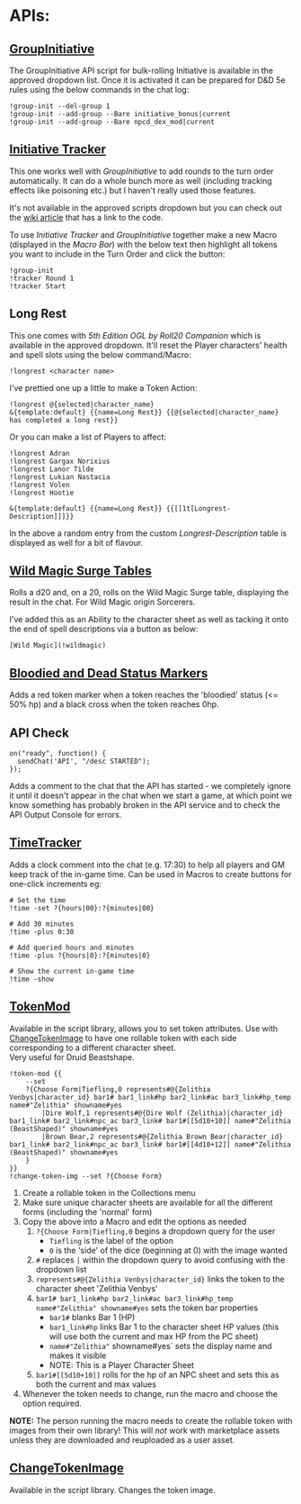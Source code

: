 # APIs:
## [GroupInitiative](https://wiki.roll20.net/Script:Group_Initiative)
The GroupInitiative API script for bulk-rolling Initiative is available in the approved dropdown list. Once it is activated it can be prepared for D&D 5e rules using the below commands in the chat log:

```
!group-init --del-group 1
!group-init --add-group --Bare initiative_bonus|current
!group-init --add-group --Bare npcd_dex_mod|current
```

## [Initiative Tracker](https://wiki.roll20.net/Script:Initiative_Tracker)
This one works well with _GroupInitiative_ to add rounds to the turn order automatically. It can do a whole bunch more as well (including tracking effects like poisoning etc.) but I haven't really used those features.  
  
It's not available in the approved scripts dropdown but you can check out the [wiki article](https://wiki.roll20.net/Script:Initiative_Tracker) that has a link to the code.

To use _Initiative Tracker_ and _GroupInitiative_ together make a new Macro (displayed in the _Macro Bar_) with the below text then highlight all tokens you want to include in the Turn Order and click the button:
```
!group-init
!tracker Round 1
!tracker Start
```

## Long Rest
This one comes with _5th Edition OGL by Roll20 Companion_ which is available in the approved dropdown. It'll reset the Player characters' health and spell slots using the below command/Macro:

`!longrest <character name>`

I've prettied one up a little to make a Token Action:
```
!longrest @{selected|character_name}
&{template:default} {{name=Long Rest}} {{@{selected|character_name} has completed a long rest}}
```
Or you can make a list of Players to affect:
```
!longrest Adran
!longrest Gargax Norixius
!longrest Lanor Tilde
!longrest Lukian Nastacia
!longrest Volen
!longrest Hootie

&{template:default} {{name=Long Rest}} {{[[1t[Longrest-Description]]]}}
```
In the above a random entry from the custom _Longrest-Description_ table is displayed as well for a bit of flavour.

## [Wild Magic Surge Tables](https://github.com/jfflbnntt/roll20-api-scripts/tree/master/WildMagicSurgeTables)
Rolls a d20 and, on a 20, rolls on the Wild Magic Surge table, displaying the result in the chat. For Wild Magic origin Sorcerers.

I've added this as an Ability to the character sheet as well as tacking it onto the end of spell descriptions via a button as below:

`[Wild Magic](!wildmagic)`

## [Bloodied and Dead Status Markers](https://github.com/Roll20/roll20-api-scripts/tree/master/Bloodied%20and%20Dead%20Status%20Markers)
Adds a red token marker when a token reaches the 'bloodied' status (<= 50% hp) and a black cross when the token reaches 0hp.

## API Check
```
on("ready", function() {
  sendChat('API', "/desc STARTED");
});
```

Adds a comment to the chat that the API has started - we completely ignore it until it doesn't appear in the chat when we start a game, at which point we know something has probably broken in the API service and to check the API Output Console for errors.

## [TimeTracker](https://github.com/capekfilip/roll20-scripts/blob/master/time-tracker)
Adds a clock comment into the chat (e.g. 17:30) to help all players and GM keep track of the in-game time. Can be used in Macros to create buttons for one-click increments eg:

```
# Set the time
!time -set ?{hours|00}:?{minutes|00}

# Add 30 minutes
!time -plus 0:30

# Add queried hours and minutes
!time -plus ?{hours|0}:?{minutes|0}

# Show the current in-game time
!time -show
```

## [TokenMod](https://github.com/Roll20/roll20-api-scripts/tree/master/TokenMod)
Available in the script library, allows you to set token attributes.
Use with [ChangeTokenImage](#ChangeTokenImage) to have one rollable token with each side corresponding to a different character sheet.  
Very useful for Druid Beastshape.

```
!token-mod {{ 
	--set
	?{Choose Form|Tiefling,0 represents#@{Zelithia Venbys|character_id} bar1# bar1_link#hp bar2_link#ac bar3_link#hp_temp name#"Zelithia" showname#yes 
		|Dire Wolf,1 represents#@{Dire Wolf (Zelithia)|character_id} bar1_link# bar2_link#npc_ac bar3_link# bar1#[[5d10+10]] name#"Zelithia (BeastShaped)" showname#yes  
		|Brown Bear,2 represents#@{Zelithia Brown Bear|character_id} bar1_link# bar2_link#npc_ac bar3_link# bar1#[[4d10+12]] name#"Zelithia (BeastShaped)" showname#yes 
	}
}}
!change-token-img --set ?{Choose Form}
```

1. Create a rollable token in the Collections menu
1. Make sure unique character sheets are available for all the different forms (including the 'normal' form)
1. Copy the above into a Macro and edit the options as needed
    1. `?{Choose Form|Tiefling,0` begins a dropdown query for the user
        * `Tiefling` is the label of the option
        * `0` is the 'side' of the dice (beginning at 0) with the image wanted
    1. `#` replaces `|` within the dropdown query to avoid confusing with the dropdown list
    1. `represents#@{Zelithia Venbys|character_id}` links the token to the character sheet 'Zelithia Venbys'
    1. `bar1# bar1_link#hp bar2_link#ac bar3_link#hp_temp name#"Zelithia" showname#yes` sets the token bar properties
        * `bar1#` blanks Bar 1 (HP)
        * `bar1_link#hp` links Bar 1 to the character sheet HP values (this will use both the current and max HP from the PC sheet)
        * `name#"Zelithia"` showname#yes` sets the display name and makes it visible
        * NOTE: This is a Player Character Sheet
    1. `bar1#[[5d10+10]]` rolls for the hp of an NPC sheet and sets this as both the current and max values
1. Whenever the token needs to change, run the macro and choose the option required.

**NOTE:** The person running the macro needs to create the rollable token with images from their own library! This will *not* work with marketplace assets unless they are downloaded and reuploaded as a user asset.

## [ChangeTokenImage](https://github.com/Roll20/roll20-api-scripts/tree/master/ChangeTokenImage)
Available in the script library. Changes the token image.